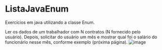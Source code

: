 # ListaJavaEnum
Exercícios em java utilizando a classe Enum.


Ler os dados de um trabalhador com N contratos (N fornecido pelo usuário). Depois, solicitar
do usuário um mês e mostrar qual foi o salário do funcionário nesse mês, conforme exemplo
(próxima página).
![image](https://github.com/kauanr0d/ListaJavaEnum/assets/134078663/45a39b67-c446-4633-ac75-9cae35de2f6f)
